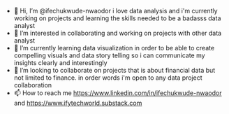 - 👋 Hi, I’m @ifechukwude-nwaodor i love data analysis and i'm currently working on projects and learning the skills needed to be a badasss data analyst
- 👀 I’m interested in collaborating and working on projects with other data analyst
- 🌱 I’m currently learning data visualization in order to be able to create compelling visuals and data story telling so i can communicate my insights clearly and interestingly
- 💞️ I’m looking to collaborate on projects that is about financial data but not limited to finance. in order words i'm open to any data project collaboration
- 📫 How to reach me https://www.linkedin.com/in/ifechukwude-nwaodor and https://www.ifytechworld.substack.com

<!---
ifechukwude-nwaodor/ifechukwude-nwaodor is a ✨ special ✨ repository because its `README.md` (this file) appears on your GitHub profile.
You can click the Preview link to take a look at your changes.
--->
